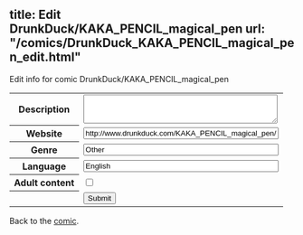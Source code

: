title: Edit DrunkDuck/KAKA_PENCIL_magical_pen
url: "/comics/DrunkDuck_KAKA_PENCIL_magical_pen_edit.html"
---
Edit info for comic DrunkDuck/KAKA_PENCIL_magical_pen

<form name="comic" action="http://gaepostmail.appspot.com/comic/" method="post">
<table class="comicinfo">
<tr>
<th>Description</th><td><textarea name="description" cols="40" rows="3"></textarea></td>
</tr>
<tr>
<th>Website</th><td><input type="text" name="url" value="http://www.drunkduck.com/KAKA_PENCIL_magical_pen/" size="40"/></td>
</tr>
<tr>
<th>Genre</th><td><input type="text" name="genre" value="Other" size="40"/></td>
</tr>
<tr>
<th>Language</th><td><input type="text" name="language" value="English" size="40"/></td>
</tr>
<tr>
<th>Adult content</th><td><input type="checkbox" name="adult" value="adult" /></td>
</tr>
<tr>
<th></th><td>
<input type="hidden" name="comic" value="DrunkDuck_KAKA_PENCIL_magical_pen" />
<input type="submit" name="submit" value="Submit" />
</td>
</tr>
</table>
</form>

Back to the [comic](DrunkDuck_KAKA_PENCIL_magical_pen.html).
